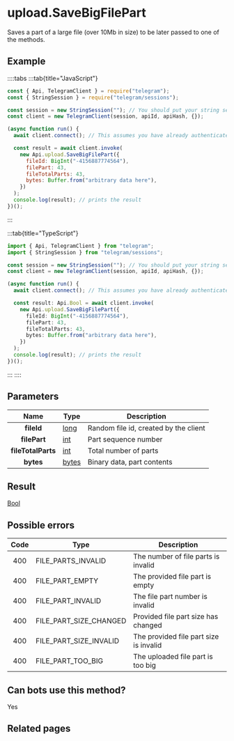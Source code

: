 # upload.SaveBigFilePart

Saves a part of a large file (over 10Mb in size) to be later passed to one of the methods.

## Example

::::tabs
:::tab{title="JavaScript"}

```js
const { Api, TelegramClient } = require("telegram");
const { StringSession } = require("telegram/sessions");

const session = new StringSession(""); // You should put your string session here
const client = new TelegramClient(session, apiId, apiHash, {});

(async function run() {
  await client.connect(); // This assumes you have already authenticated with .start()

  const result = await client.invoke(
    new Api.upload.SaveBigFilePart({
      fileId: BigInt("-4156887774564"),
      filePart: 43,
      fileTotalParts: 43,
      bytes: Buffer.from("arbitrary data here"),
    })
  );
  console.log(result); // prints the result
})();
```

:::

:::tab{title="TypeScript"}

```ts
import { Api, TelegramClient } from "telegram";
import { StringSession } from "telegram/sessions";

const session = new StringSession(""); // You should put your string session here
const client = new TelegramClient(session, apiId, apiHash, {});

(async function run() {
  await client.connect(); // This assumes you have already authenticated with .start()

  const result: Api.Bool = await client.invoke(
    new Api.upload.SaveBigFilePart({
      fileId: BigInt("-4156887774564"),
      filePart: 43,
      fileTotalParts: 43,
      bytes: Buffer.from("arbitrary data here"),
    })
  );
  console.log(result); // prints the result
})();
```

:::
::::

## Parameters

|        Name        | Type                                          | Description                           |
| :----------------: | --------------------------------------------- | ------------------------------------- |
|     **fileId**     | [long](https://core.telegram.org/type/long)   | Random file id, created by the client |
|    **filePart**    | [int](https://core.telegram.org/type/int)     | Part sequence number                  |
| **fileTotalParts** | [int](https://core.telegram.org/type/int)     | Total number of parts                 |
|     **bytes**      | [bytes](https://core.telegram.org/type/bytes) | Binary data, part contents            |

## Result

[Bool](https://core.telegram.org/type/Bool)

## Possible errors

| Code | Type                   | Description                            |
| :--: | ---------------------- | -------------------------------------- |
| 400  | FILE_PARTS_INVALID     | The number of file parts is invalid    |
| 400  | FILE_PART_EMPTY        | The provided file part is empty        |
| 400  | FILE_PART_INVALID      | The file part number is invalid        |
| 400  | FILE_PART_SIZE_CHANGED | Provided file part size has changed    |
| 400  | FILE_PART_SIZE_INVALID | The provided file part size is invalid |
| 400  | FILE_PART_TOO_BIG      | The uploaded file part is too big      |

## Can bots use this method?

Yes

## Related pages
